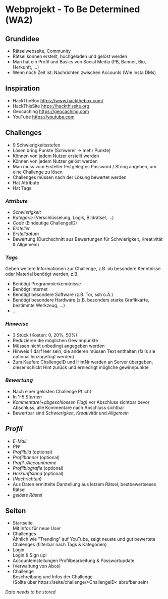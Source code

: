 # Webprojekt - To Be Determined (WA2)

## Grundidee
 - Rätselwebseite, Community
 - Rätsel können erstellt, hochgeladen und gelöst werden
 - Man hat ein Profil und Basics von Social Media (PB, Banner, Bio, Herkunft, ...)
 - Wenn noch Zeit ist: Nachrichten zwischen Accounts (Wie Insta DMs)

## Inspiration
 - HackTheBox https://www.hackthebox.com/
 - HackThisSite https://hackthissite.org
 - Geocaching https://geocaching.com
 - YouTube https://youtube.com

## Challenges
 - 9 Schwierigkeitsstufen
 - Lösen bring Punkte (Schwerer -> mehr Punkte)
 - Können von jedem Nutzer erstellt werden
 - Können von jedem Nutzer gelöst werden
 - Man muss vom Ersteller festgelegtes Password / String angeben, um eine Challenge zu lösen
 - Challenges müssen nach der Lösung bewertet werden
 - Hat Attribute
 - Hat Tags
### *Attribute*
 - *Schwierigkeit*
 - *Kategorie* (Verschlüsselung, Logik, Bildrätsel, ...)
 - *Code* (Eindeutige ChallengeID)
 - *Ersteller*
 - *Erstelldatum*
 - Bewertung (Durchschnitt aus Bewertungen für Schwierigkeit, Kreativität &  Allgemein)
### *Tags*
Geben weitere Informationen zur Challenge, z.B. ob besondere Kenntnisse oder Material benötigt werden, z.B.
 - Benötigt Programmierkenntnisse
 - Benötigt Internet
 - Benötigt besondere Software (z.B. Tor, ssh o.Ä.)
 - Benötigt besondere Hardware (z.B. besonders starke Grafikkarte, bestimmte Werkzeug, ...)
 - ...
### *Hinweise*
 - 3 Stück (Kosten: 0, 20%, 50%)
 - Reduzieren die möglichen Gewinnpunkte
 - Müssen nicht unbedingt angegeben werden
 - Hinweis 1 darf leer sein, die anderen müssen Text enthalten (falls sie optional hinzugefügt werden)
 - Zum Kaufen: ChallengeID und HintNr werden an Server übergeben, dieser schickt Hint zurück und erniedrigt mögliche gewinnpunkte

### *Bewertung*
 - Nach einer gelösten Challenge Pflicht
 - In 1-5 *Sternen*
 - *Kommentare(+abgeschlossen Flag)* vor Abschluss sichtbar bevor Abschluss, alle Kommentare nach Abschluss sichtbar
 - Bewertbar sind *Schwierigkeit*, *Kreativität* und *Allgemein*

## *Profil*
 - *E-Mail*
 - *PW*
 - *Profilbild* (optional)
 - *Profilbanner* (optional)
 - *Profil-/Accountname*
 - *Profilbiografie* (optional)
 - *Herkunftsland* (optional)
 - (*Nachrichten*)
 - Aus Daten ermittelte Darstellung aus letzem Rätsel, bestbewertseses Rätsel
 - *gelöste Rästel*

## Seiten
 - Startseite  
    Mit Infos für neue User
 - Challenges  
    Ähnlich wie "Trending" auf YouTube, zeigt neuste und gut bewertete Chalenges (filterbar nach Tags & Kategorien)
 -  Login  
    Login & Sign up!
 - Accounteinstellungen
    Profilbearbeitung & Passwortupdate
 - (Verwaltung von Abos)
 - Challenge  
    Beschreibung und Infos der Challenge  
    (Sollte über https://seite/challenge/>ChallengeID< abrufbar sein)

*Data needs to be stored*
